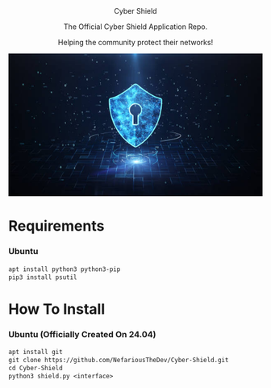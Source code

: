 <div align="center"> 
Cyber Shield
<p>The Official Cyber Shield Application Repo.</p>
<p>Helping the community protect their networks!</p>
</div>
<img src="https://github.com/NefariousTheDev/Cyber-Shield/blob/main/2901AADD-264F-4995-9202-E62BEDAB1B87.jpeg">

# Requirements

### Ubuntu
```
apt install python3 python3-pip
pip3 install psutil
```

# How To Install

### Ubuntu (Officially Created On 24.04)
```
apt install git
git clone https://github.com/NefariousTheDev/Cyber-Shield.git
cd Cyber-Shield
python3 shield.py <interface>
```
